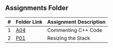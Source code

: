 ##  Assignments Folder

|   #   | Folder Link | Assignment Description |
| :---: | ----------- | ---------------------- |
|   1   |[A04](https://github.com/venetiaqueen/3013-Algorithms-howell/tree/master/assignments/AO4)        |   Commenting C++ Code                     |
|   2   |[P01](https://github.com/venetiaqueen/3013-Algorithms-howell/tree/master/assignments/AO4)        |   Resizing the Stack                    |
